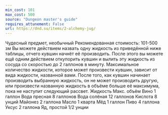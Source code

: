 ```yaml
---
min_cost: 101
max_cost: 500
source: "Dungeon master's guide"
requires_attunement: False
url: https://dnd.su/items/2-alchemy-jug/
---
```


Чудесный предмет, необычный
Рекомендованная стоимость: 101-500 зм
Вы можете действием назвать одну жидкость из приведённой ниже таблицы, отчего кувшин начнёт её производить. После этого вы можете ещё одним действием откупорить кувшин и вылить эту жидкость из сосуда со скоростью до 2 галлонов в минуту. Максимальное количество жидкости, которое может произвести кувшин, зависит от вида жидкости, названной вами.
После того, как кувшин начинает производить выбранную жидкость, он не может производить другую, или произвести названную жидкость в объёме больше её максимума, пока не наступит следующий рассвет.
Жидкость
Макс. объём
Вино
1 галлон
Вода пресная
8 галлонов
Вода солёная
12 галлонов
Кислота
8 унций
Майонез
2 галлона
Масло
1 кварта
Мёд
1 галлон
Пиво
4 галлона
Уксус
2 галлона
Яд, простой
1/2 унции